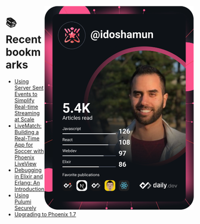<a href="https://app.daily.dev/idoshamun"><img src="https://raw.githubusercontent.com/idoshamun/idoshamun/devcard/devcard.svg" align='right' width="400" alt="Ido Shamun's Dev Card"/></a>

# 📚 Recent bookmarks
<!-- BOOKMARKS:START -->
- [Using Server Sent Events to Simplify Real-time Streaming at Scale](https://app.daily.dev/posts/Ax3tIeHwA?utm_source=rss&utm_medium=bookmarks&utm_campaign=28849d86070e4c099c877ab6837c61f0)
- [LiveMatch: Building a Real-Time App for Soccer with Phoenix LiveView](https://app.daily.dev/posts/aoXJD_nI6?utm_source=rss&utm_medium=bookmarks&utm_campaign=28849d86070e4c099c877ab6837c61f0)
- [Debugging in Elixir and Erlang: An Introduction](https://app.daily.dev/posts/4HSn1cWPp?utm_source=rss&utm_medium=bookmarks&utm_campaign=28849d86070e4c099c877ab6837c61f0)
- [Using Pulumi Securely](https://app.daily.dev/posts/yFSerMUAO?utm_source=rss&utm_medium=bookmarks&utm_campaign=28849d86070e4c099c877ab6837c61f0)
- [Upgrading to Phoenix 1.7](https://app.daily.dev/posts/P_mPOuENR?utm_source=rss&utm_medium=bookmarks&utm_campaign=28849d86070e4c099c877ab6837c61f0)
<!-- BOOKMARKS:END -->

